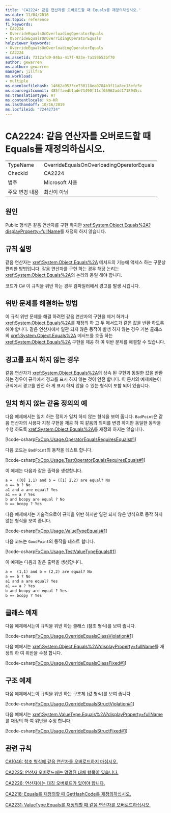 ```yaml
---
title: 'CA2224: 같음 연산자를 오버로드할 때 Equals를 재정의하십시오.'
ms.date: 11/04/2016
ms.topic: reference
f1_keywords:
- CA2224
- OverrideEqualsOnOverloadingOperatorEquals
- OverrideEqualsOnOverridingOperatorEquals
helpviewer_keywords:
- OverrideEqualsOnOverloadingOperatorEquals
- CA2224
ms.assetid: 7312afd9-84ba-417f-923e-7a159b53bf70
author: gewarren
ms.author: gewarren
manager: jillfra
ms.workload:
- multiple
ms.openlocfilehash: 14662a9533ce730118ea0784b3f11a8ec13efc5e
ms.sourcegitcommit: 485ffaedb1ade71490f11cf05962add1718945cc
ms.translationtype: HT
ms.contentlocale: ko-KR
ms.lasthandoff: 10/16/2019
ms.locfileid: "72442734"
---
```

# <a name="ca2224-override-equals-on-overloading-operator-equals"></a>CA2224: 같음 연산자를 오버로드할 때 Equals를 재정의하십시오.

|||
|-|-|
|TypeName|OverrideEqualsOnOverloadingOperatorEquals|
|CheckId|CA2224|
|범주|Microsoft 사용|
|주요 변경 내용|최신이 아님|

## <a name="cause"></a>원인

Public 형식은 같음 연산자를 구현 하지만 <xref:System.Object.Equals%2A?displayProperty=fullName>를 재정의 하지 않습니다.

## <a name="rule-description"></a>규칙 설명

같음 연산자는 <xref:System.Object.Equals%2A> 메서드의 기능에 액세스 하는 구문상 편리한 방법입니다. 같음 연산자를 구현 하는 경우 해당 논리는 <xref:System.Object.Equals%2A>의 논리와 동일 해야 합니다.

코드가 C# 이 규칙을 위반 하는 경우 컴파일러에서 경고를 발생 시킵니다.

## <a name="how-to-fix-violations"></a>위반 문제를 해결하는 방법

이 규칙 위반 문제를 해결 하려면 같음 연산자의 구현을 제거 하거나 <xref:System.Object.Equals%2A>를 재정의 하 고 두 메서드가 같은 값을 반환 하도록 해야 합니다. 같음 연산자에서 일관 되지 않은 동작이 발생 하지 않는 경우 기본 클래스의 <xref:System.Object.Equals%2A> 메서드를 호출 하는 <xref:System.Object.Equals%2A> 구현을 제공 하 여 위반 문제를 해결할 수 있습니다.

## <a name="when-to-suppress-warnings"></a>경고를 표시 하지 않는 경우

같음 연산자가 <xref:System.Object.Equals%2A>의 상속 된 구현과 동일한 값을 반환 하는 경우이 규칙에서 경고를 표시 하지 않는 것이 안전 합니다. 이 문서의 예제에는이 규칙에서 경고를 안전 하 게 표시 하지 않을 수 있는 형식이 포함 되어 있습니다.

## <a name="examples-of-inconsistent-equality-definitions"></a>일치 하지 않는 같음 정의의 예

다음 예제에서는 일치 하는 정의가 일치 하지 않는 형식을 보여 줍니다. `BadPoint`은 같음 연산자의 사용자 지정 구현을 제공 하 여 같음의 의미를 변경 하지만 동일한 동작을 수행 하도록 <xref:System.Object.Equals%2A>를 재정의 하지는 않습니다.

[!code-csharp[FxCop.Usage.OperatorEqualsRequiresEquals#1](../code-quality/codesnippet/CSharp/ca2224-override-equals-on-overloading-operator-equals_1.cs)]

다음 코드는 `BadPoint`의 동작을 테스트 합니다.

[!code-csharp[FxCop.Usage.TestOperatorEqualsRequiresEquals#1](../code-quality/codesnippet/CSharp/ca2224-override-equals-on-overloading-operator-equals_2.cs)]

이 예제는 다음과 같은 출력을 생성합니다.

```txt
a =  ([0] 1,1) and b = ([1] 2,2) are equal? No
a == b ? No
a1 and a are equal? Yes
a1 == a ? Yes
b and bcopy are equal ? No
b == bcopy ? Yes
```

다음 예제에서는 기술적으로이 규칙을 위반 하지만 일관 되지 않은 방식으로 동작 하지 않는 형식을 보여 줍니다.

[!code-csharp[FxCop.Usage.ValueTypeEquals#1](../code-quality/codesnippet/CSharp/ca2224-override-equals-on-overloading-operator-equals_3.cs)]

다음 코드는 `GoodPoint`의 동작을 테스트 합니다.

[!code-csharp[FxCop.Usage.TestValueTypeEquals#1](../code-quality/codesnippet/CSharp/ca2224-override-equals-on-overloading-operator-equals_4.cs)]

이 예제는 다음과 같은 출력을 생성합니다.

```txt
a =  (1,1) and b = (2,2) are equal? No
a == b ? No
a1 and a are equal? Yes
a1 == a ? Yes
b and bcopy are equal ? Yes
b == bcopy ? Yes
```

## <a name="class-example"></a>클래스 예제

다음 예제에서는이 규칙을 위반 하는 클래스 (참조 형식)를 보여 줍니다.

[!code-csharp[FxCop.Usage.OverrideEqualsClassViolation#1](../code-quality/codesnippet/CSharp/ca2224-override-equals-on-overloading-operator-equals_5.cs)]

다음 예에서는 <xref:System.Object.Equals%2A?displayProperty=fullName>를 재정의 하 여 위반을 수정 합니다.

[!code-csharp[FxCop.Usage.OverrideEqualsClassFixed#1](../code-quality/codesnippet/CSharp/ca2224-override-equals-on-overloading-operator-equals_6.cs)]

## <a name="structure-example"></a>구조 예제

다음 예제에서는이 규칙을 위반 하는 구조체 (값 형식)를 보여 줍니다.

[!code-csharp[FxCop.Usage.OverrideEqualsStructViolation#1](../code-quality/codesnippet/CSharp/ca2224-override-equals-on-overloading-operator-equals_7.cs)]

다음 예에서는 <xref:System.ValueType.Equals%2A?displayProperty=fullName>를 재정의 하 여 위반을 수정 합니다.

[!code-csharp[FxCop.Usage.OverrideEqualsStructFixed#1](../code-quality/codesnippet/CSharp/ca2224-override-equals-on-overloading-operator-equals_8.cs)]

## <a name="related-rules"></a>관련 규칙

[CA1046: 참조 형식에 같음 연산자를 오버로드하지 마십시오.](../code-quality/ca1046-do-not-overload-operator-equals-on-reference-types.md)

[CA2225: 연산자 오버로드에는 명명된 대체 항목이 있습니다.](../code-quality/ca2225.md)

[CA2226: 연산자에는 대칭 오버로드가 있어야 합니다.](../code-quality/ca2226.md)

[CA2218: Equals를 재정의할 때 GetHashCode를 재정의하십시오.](../code-quality/ca2218.md)

[CA2231: ValueType.Equals를 재정의할 때 같음 연산자를 오버로드하십시오.](../code-quality/ca2231.md)
